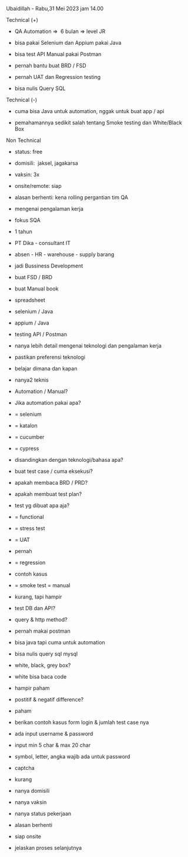 Ubaidillah - Rabu,31 Mei 2023 jam 14.00  

  

Technical (+)  

- QA Automation =>  6 bulan => level JR  
    
- bisa pakai Selenium dan Appium pakai Java  
    
- bisa test API Manual pakai Postman  
    
- pernah bantu buat BRD / FSD  
    
- pernah UAT dan Regression testing  
    
- bisa nulis Query SQL  
    

Technical (-)  

- cuma bisa Java untuk automation, nggak untuk buat app / api  
    
- pemahamannya sedikit salah tentang Smoke testing dan White/Black Box  
    

Non Technical  

- status: free  
    
- domisili:  jaksel, jagakarsa  
    
- vaksin: 3x  
    
- onsite/remote: siap  
    
- alasan berhenti: kena rolling pergantian tim QA   
    

  

  

- mengenai pengalaman kerja  
    

- fokus SQA  
    
- 1 tahun  
    
- PT Dika - consultant IT  
    

- absen - HR - warehouse - supply barang  
    
- jadi Bussiness Development  
    
- buat FSD / BRD  
    
- buat Manual book  
    
- spreadsheet  
    
- selenium / Java  
    
- appium / Java  
    
- testing API / Postman  
    

- nanya lebih detail mengenai teknologi dan pengalaman kerja  
    
- pastikan preferensi teknologi  
    
- belajar dimana dan kapan  
    
- nanya2 teknis  
    

- Automation / Manual?  
    
- Jika automation pakai apa?  
    

- = selenium  
    
- = katalon  
    
- = cucumber  
    
- = cypress  
    
- disandingkan dengan teknologi/bahasa apa?  
    

- buat test case / cuma eksekusi?  
    

- apakah membaca BRD / PRD?  
    
- apakah membuat test plan?  
    
- test yg dibuat apa aja?  
    

- = functional  
    
- = stress test  
    
- = UAT  
    

- pernah  
    

- = regression  
    

- contoh kasus  
    

- = smoke test = manual  
    

- kurang, tapi hampir  
    

- test DB dan API?  
    

- query & http method?  
    

- pernah makai postman  
    
- bisa java tapi cuma untuk automation  
    
- bisa nulis query sql mysql  
    

- white, black, grey box?  
    

- white bisa baca code  
    
- hampir paham  
    

- postitif & negatif difference?  
    

- paham  
    

- berikan contoh kasus form login & jumlah test case nya  
    

- ada input username & password  
    
- input min 5 char & max 20 char  
    
- symbol, letter, angka wajib ada untuk password  
    
- captcha  
    
- kurang  
    

- nanya domisili  
    
- nanya vaksin  
    
- nanya status pekerjaan  
    
- alasan berhenti  
    
- siap onsite  
    
- jelaskan proses selanjutnya